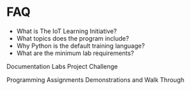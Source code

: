 FAQ
==

- What is The IoT Learning Initiative?
- What topics does the program include?
- Why Python is the default training language?
- What are the minimum lab requirements?

Documentation
Labs
Project
Challenge

Programming Assignments
Demonstrations and Walk Through


